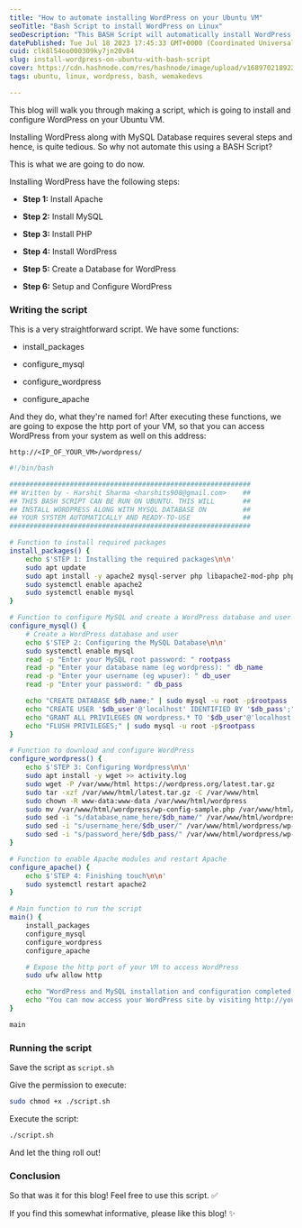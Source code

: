 ```yaml
---
title: "How to automate installing WordPress on your Ubuntu VM"
seoTitle: "Bash Script to install WordPress on Linux"
seoDescription: "This BASH Script will automatically install WordPress along with MySQL Database on your Ubuntu Machine."
datePublished: Tue Jul 18 2023 17:45:33 GMT+0000 (Coordinated Universal Time)
cuid: clk8l54oo000309ky7jn20v84
slug: install-wordpress-on-ubuntu-with-bash-script
cover: https://cdn.hashnode.com/res/hashnode/image/upload/v1689702189227/9c557233-ead7-4bd9-8cea-6dede0b692c3.png
tags: ubuntu, linux, wordpress, bash, wemakedevs

---
```


This blog will walk you through making a script, which is going to install and configure WordPress on your Ubuntu VM.

Installing WordPress along with MySQL Database requires several steps and hence, is quite tedious. So why not automate this using a BASH Script?

This is what we are going to do now.

Installing WordPress have the following steps:

* **Step 1:** Install Apache
    
* **Step 2:** Install MySQL
    
* **Step 3:** Install PHP
    
* **Step 4:** Install WordPress
    
* **Step 5:** Create a Database for WordPress
    
* **Step 6:** Setup and Configure WordPress
    

### Writing the script

This is a very straightforward script. We have some functions:

* install\_packages
    
* configure\_mysql
    
* configure\_wordpress
    
* configure\_apache
    

And they do, what they're named for! After executing these functions, we are going to expose the http port of your VM, so that you can access WordPress from your system as well on this address:

`http://<IP_OF_YOUR_VM>/wordpress/`

```bash
#!/bin/bash

############################################################
## Written by - Harshit Sharma <harshits908@gmail.com>    ##
## THIS BASH SCRIPT CAN BE RUN ON UBUNTU. THIS WILL       ##
## INSTALL WORDPRESS ALONG WITH MYSQL DATABASE ON         ##
## YOUR SYSTEM AUTOMATICALLY AND READY-TO-USE             ##
############################################################

# Function to install required packages
install_packages() {
    echo $'STEP 1: Installing the required packages\n\n'
    sudo apt update
    sudo apt install -y apache2 mysql-server php libapache2-mod-php php-mysql
    sudo systemctl enable apache2
    sudo systemctl enable mysql
}

# Function to configure MySQL and create a WordPress database and user
configure_mysql() {
    # Create a WordPress database and user
    echo $'STEP 2: Configuring the MySQL Database\n\n'
    sudo systemctl enable mysql
    read -p "Enter your MySQL root password: " rootpass
    read -p "Enter your database name (eg wordpress): " db_name
    read -p "Enter your username (eg wpuser): " db_user
    read -p "Enter your password: " db_pass

    echo "CREATE DATABASE $db_name;" | sudo mysql -u root -p$rootpass
    echo "CREATE USER '$db_user'@'localhost' IDENTIFIED BY '$db_pass';" | sudo mysql -u root -p$rootpass
    echo "GRANT ALL PRIVILEGES ON wordpress.* TO '$db_user'@'localhost';" | sudo mysql -u root -p$rootpass
    echo "FLUSH PRIVILEGES;" | sudo mysql -u root -p$rootpass
}

# Function to download and configure WordPress
configure_wordpress() {
    echo $'STEP 3: Configuring Wordpress\n\n'
    sudo apt install -y wget >> activity.log
    sudo wget -P /var/www/html https://wordpress.org/latest.tar.gz
    sudo tar -xzf /var/www/html/latest.tar.gz -C /var/www/html
    sudo chown -R www-data:www-data /var/www/html/wordpress
    sudo mv /var/www/html/wordpress/wp-config-sample.php /var/www/html/wordpress/wp-config.php
    sudo sed -i "s/database_name_here/$db_name/" /var/www/html/wordpress/wp-config.php
    sudo sed -i "s/username_here/$db_user/" /var/www/html/wordpress/wp-config.php
    sudo sed -i "s/password_here/$db_pass/" /var/www/html/wordpress/wp-config.php
}

# Function to enable Apache modules and restart Apache
configure_apache() {
    echo $'STEP 4: Finishing touch\n\n'
    sudo systemctl restart apache2
}

# Main function to run the script
main() {
    install_packages
    configure_mysql
    configure_wordpress
    configure_apache

    # Expose the http port of your VM to access WordPress
    sudo ufw allow http

    echo "WordPress and MySQL installation and configuration completed successfully."
    echo "You can now access your WordPress site by visiting http://your-server-ip/wordpress"
}

main
```

### Running the script

Save the script as `script.sh`

Give the permission to execute:

```bash
sudo chmod +x ./script.sh
```

Execute the script:

```bash
./script.sh
```

And let the thing roll out!

### Conclusion

So that was it for this blog! Feel free to use this script. ✅

If you find this somewhat informative, please like this blog! ✨